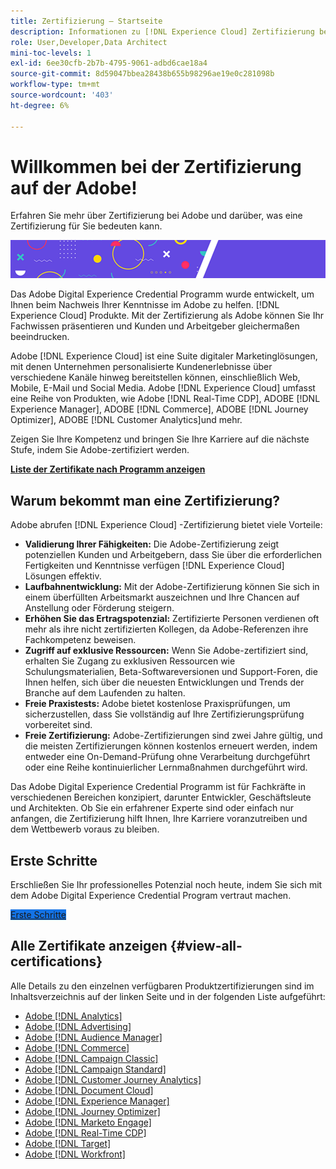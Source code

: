 ```yaml
---
title: Zertifizierung – Startseite
description: Informationen zu [!DNL Experience Cloud] Zertifizierung bei Adobe. Finden Sie heraus, was eine Zertifizierung für Sie bedeuten kann.
role: User,Developer,Data Architect
mini-toc-levels: 1
exl-id: 6ee30cfb-2b7b-4795-9061-adbd6cae18a4
source-git-commit: 8d59047bbea28438b655b98296ae19e0c281098b
workflow-type: tm+mt
source-wordcount: '403'
ht-degree: 6%

---
```


# Willkommen bei der Zertifizierung auf der Adobe!

Erfahren Sie mehr über Zertifizierung bei Adobe und darüber, was eine Zertifizierung für Sie bedeuten kann.

![Banner](/help/certifications/assets/home_banner_smallwide.png)

Das Adobe Digital Experience Credential Programm wurde entwickelt, um Ihnen beim Nachweis Ihrer Kenntnisse im Adobe zu helfen. [!DNL Experience Cloud] Produkte. Mit der Zertifizierung als Adobe können Sie Ihr Fachwissen präsentieren und Kunden und Arbeitgeber gleichermaßen beeindrucken.

Adobe [!DNL Experience Cloud] ist eine Suite digitaler Marketinglösungen, mit denen Unternehmen personalisierte Kundenerlebnisse über verschiedene Kanäle hinweg bereitstellen können, einschließlich Web, Mobile, E-Mail und Social Media. Adobe [!DNL Experience Cloud] umfasst eine Reihe von Produkten, wie Adobe [!DNL Real-Time CDP], ADOBE [!DNL Experience Manager], ADOBE [!DNL Commerce], ADOBE [!DNL Journey Optimizer], ADOBE [!DNL Customer Analytics]und mehr.

Zeigen Sie Ihre Kompetenz und bringen Sie Ihre Karriere auf die nächste Stufe, indem Sie Adobe-zertifiziert werden.

[**Liste der Zertifikate nach Programm anzeigen**](#view-all-certifications)

## Warum bekommt man eine Zertifizierung?

Adobe abrufen [!DNL Experience Cloud] -Zertifizierung bietet viele Vorteile:

* **Validierung Ihrer Fähigkeiten:** Die Adobe-Zertifizierung zeigt potenziellen Kunden und Arbeitgebern, dass Sie über die erforderlichen Fertigkeiten und Kenntnisse verfügen [!DNL Experience Cloud] Lösungen effektiv.
* **Laufbahnentwicklung:** Mit der Adobe-Zertifizierung können Sie sich in einem überfüllten Arbeitsmarkt auszeichnen und Ihre Chancen auf Anstellung oder Förderung steigern.
* **Erhöhen Sie das Ertragspotenzial:** Zertifizierte Personen verdienen oft mehr als ihre nicht zertifizierten Kollegen, da Adobe-Referenzen ihre Fachkompetenz beweisen.
* **Zugriff auf exklusive Ressourcen:** Wenn Sie Adobe-zertifiziert sind, erhalten Sie Zugang zu exklusiven Ressourcen wie Schulungsmaterialien, Beta-Softwareversionen und Support-Foren, die Ihnen helfen, sich über die neuesten Entwicklungen und Trends der Branche auf dem Laufenden zu halten.
* **Freie Praxistests:** Adobe bietet kostenlose Praxisprüfungen, um sicherzustellen, dass Sie vollständig auf Ihre Zertifizierungsprüfung vorbereitet sind.
* **Freie Zertifizierung:** Adobe-Zertifizierungen sind zwei Jahre gültig, und die meisten Zertifizierungen können kostenlos erneuert werden, indem entweder eine On-Demand-Prüfung ohne Verarbeitung durchgeführt oder eine Reihe kontinuierlicher Lernmaßnahmen durchgeführt wird.

Das Adobe Digital Experience Credential Programm ist für Fachkräfte in verschiedenen Bereichen konzipiert, darunter Entwickler, Geschäftsleute und Architekten. Ob Sie ein erfahrener Experte sind oder einfach nur anfangen, die Zertifizierung hilft Ihnen, Ihre Karriere voranzutreiben und dem Wettbewerb voraus zu bleiben.

## Erste Schritte

Erschließen Sie Ihr professionelles Potenzial noch heute, indem Sie sich mit dem Adobe Digital Experience Credential Program vertraut machen.

<a href="https://experienceleague.adobe.com/docs/certification/certification/getting-started.html" target="_blank" class="spectrum-Button spectrum-Button--fill spectrum-Button--accent spectrum-Button--sizeM is-margin-bottom-big-big at-element-click-tracking" style="background-color:#1473E6"><span class="spectrum-Button-label has-no-wrap">Erste Schritte</span></a>

## Alle Zertifikate anzeigen {#view-all-certifications}

Alle Details zu den einzelnen verfügbaren Produktzertifizierungen sind im Inhaltsverzeichnis auf der linken Seite und in der folgenden Liste aufgeführt:

* [Adobe [!DNL Analytics]](/help/certifications/aa/aa-overview.md)
* [Adobe [!DNL Advertising]](/help/certifications/aac/aac-overview.md)
* [Adobe [!DNL Audience Manager]](/help/certifications/aam/aam-overview.md)
* [Adobe [!DNL Commerce]](/help/certifications/ac/ac-overview.md)
* [Adobe [!DNL Campaign Classic]](/help/certifications/acc/acc-overview.md)
* [Adobe [!DNL Campaign Standard]](/help/certifications/acs/acs-overview.md)
* [Adobe [!DNL Customer Journey Analytics]](/help/certifications/acja/acja-overview.md)
* [Adobe [!DNL Document Cloud]](/help/certifications/adc/adc-overview.md)
* [Adobe [!DNL Experience Manager]](/help/certifications/aem/aem-overview.md)
* [Adobe [!DNL Journey Optimizer]](/help/certifications/ajo/ajo-overview.md)
* [Adobe [!DNL Marketo Engage]](/help/certifications/ame/ame-overview.md)
* [Adobe [!DNL Real-Time CDP]](/help/certifications/rtcdp/rtcdp-overview.md)
* [Adobe [!DNL Target]](/help/certifications/at/at-overview.md)
* [Adobe [!DNL Workfront]](/help/certifications/aw/aw-overview.md)
